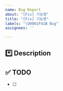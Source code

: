 ```yaml
---
name: Bug Report
about: "[Fix] 기능명"
title: "[Fix] 기능명"
labels: "\U0001F41B Bug"
assignees: ''

---
```


## *️⃣ Description

<!-- 발생한 오류 및 원인 작성하세요 -->

## ✅ TODO

<!-- 오류를 해결하기 위한 방법을 제시하세요 -->

- [ ]

